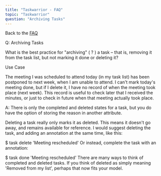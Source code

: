 ```yaml
---
title: "Taskwarrior - FAQ"
topic: "Taskwarrior"
question: "Archiving Tasks"
---
```


Back to the [FAQ](/support/faq)

Q: Archiving Tasks

What is the best practice for "archiving" ( ? ) a task – that is, removing it from the task list, but not marking it done or deleting it?

Use Case

The meeting I was scheduled to attend today (in my task list) has been postponed to next week, when I am unable to attend. I can't mark today's meeting done, but if I delete it, I have no record of when the meeting took place (next week). This record is useful to check later that I received the minutes, or just to check in future when that meeting actually took place.

A: There is only the completed and deleted states for a task, but you do have the option of storing the reason in another attribute.

Deleting a task really only marks it as deleted. This means it doesn't go away, and remains available for reference. I would suggest deleting the task, and adding an annotation at the same time, like this:

$ task <id> delete 'Meeting rescheduled'
Or instead, complete the task with an annotation:

$ task <id> done 'Meeting rescheduled'
There are many ways to think of completed and deleted tasks.
If you think of deleted as simply meaning 'Removed from my list', perhaps that now fits your model.

